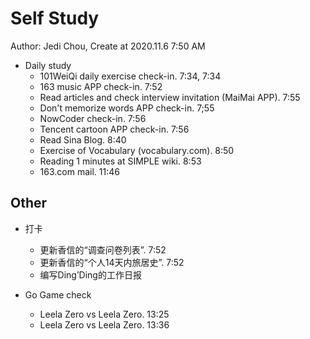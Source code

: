 # Self Study

Author: Jedi Chou, Create at 2020.11.6 7:50 AM

* Daily study
  * 101WeiQi daily exercise check-in. 7:34, 7:34
  * 163 music APP check-in. 7:52
  * Read articles and check interview invitation (MaiMai APP). 7:55
  * Don't memorize words APP check-in. 7;55
  * NowCoder check-in. 7:56
  * Tencent cartoon APP check-in. 7:56
  * Read Sina Blog. 8:40
  * Exercise of Vocabulary (vocabulary.com). 8:50
  * Reading 1 minutes at SIMPLE wiki. 8:53
  * 163.com mail. 11:46

## Other

* 打卡
  * 更新香信的“调查问卷列表”. 7:52
  * 更新香信的“个人14天内旅居史”. 7:52
  * 编写Ding’Ding的工作日报

* Go Game check
  * Leela Zero vs Leela Zero. 13:25
  * Leela Zero vs Leela Zero. 13:36
